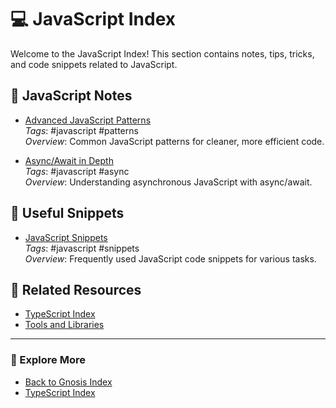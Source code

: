 # 💻 JavaScript Index

Welcome to the JavaScript Index! This section contains notes, tips, tricks, and code snippets related to JavaScript.

## 📑 JavaScript Notes

- [Advanced JavaScript Patterns](JavaScript/Advanced-JS-Patterns.md)  
  *Tags*: #javascript #patterns  
  *Overview*: Common JavaScript patterns for cleaner, more efficient code.

- [Async/Await in Depth](JavaScript/Async-Await-In-Depth.md)  
  *Tags*: #javascript #async  
  *Overview*: Understanding asynchronous JavaScript with async/await.

## 📜 Useful Snippets

- [JavaScript Snippets](JavaScript/JavaScript-Snippets.md)  
  *Tags*: #javascript #snippets  
  *Overview*: Frequently used JavaScript code snippets for various tasks.

## 🔗 Related Resources

- [TypeScript Index](../TypeScript/TypeScript-Index.md)
- [Tools and Libraries](../../Tools-and-Libraries/Tools-Index.md)

---

### 📂 Explore More

- [Back to Gnosis Index](../../../00-Index/Index.md)
- [TypeScript Index](../TypeScript/TypeScript-Index.md)
